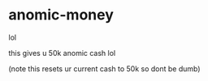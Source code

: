# anomic-money
lol

this gives u 50k anomic cash lol

(note this resets ur current cash to 50k so dont be dumb)

